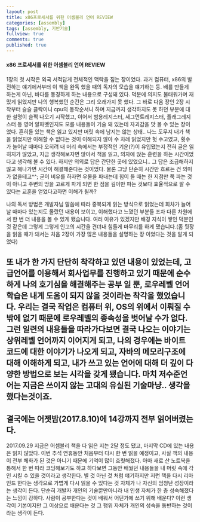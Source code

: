 ```yaml
---
layout: post
title: x86프로세서를 위한 어셈블리 언어 REVIEW
categories: [assembly]
tags: [assembly, 기반기술]
fullview: true
comments: true
published: true
---
```

#### x86 프로세서를 위한 어셈블리 언어 REVIEW
 1장의 첫 시작은 외국 서적답게 전체적인 맥락을 짚는 장이었다. 과거 컴퓨터, x86의 발전하는 얘기에서부터 이 책을 완독 했을 때의 독자의 모습을 얘기하는 등. 배를 만들게 하는게 아닌, 바다를 동경하게 하는 내용으로 구성돼 있다. 덕분에 의지도 불태워가며 재밌게 읽었지만 나의 행복했던 순간은 그리 오래가지 못 했다. 그 바로 다음 장인 2장 시작부터 슬슬 클락이니 cpu의 동작순서니 하며 지금까지 생각하지도 못 하던 부분에 대한 설명이 슬쩍 나오기 시작했고, 이어서 범용레지스터, 세그먼트레지스터, 플래그레지스터 등 영어 알파벳인지도 모를 내용들이 기술 돼 있는데 자괴감을 맛 볼 수 있는 장이었다. 흔히들 있는 책은 읽고 있지만 머릿 속에 남지는 않는 상태.. 나느 도무지 내가 책을 읽었지만 이해할 수 없다는 것이 이해되지 않아 수 차례 읽었지만 헛 수고였고, 횟수가 늘어날 때마다 오히려 내 머리 속에서는 부정적인 기운(?)이 유입됐는지 전혀 글은 읽히지가 않았고, 지금 생각해보자면 앉아서 책을 읽고, 의자에 앉는 훈련을 하는 시간이었다고 생각해 볼 수 있다. 하지만 의외로 답은 간단한 곳에 있었으니.. 그 답은 조급해하지 않고 해나가면 시간이 해결해준다는 것이었다. 물론 그냥 단순히 시간만 흐르는 건 의미가 없을테고^^; 굳이 비유를 하자면 우물을 파내는데 힘이 들 때는 한 지점만 쭉 파는 것이 아니고 주변의 땅을 고르게 파게 되면 한 점을 깊이만 파는 것보다 효율적으로 팔 수 있다는 교훈을 얻었다고하면 이해가 될까?

 나의 독서 방법은 개발자님 말씀에 따라 중복되게 읽는 방식으로 읽었는데 회차가 늘어날 때마다 있는지도 몰랐던 내용이 보이고, 이해했다고 느꼈던 부분들 조차 다른 차원에서 한 번 더 내용을 볼 수 있게 됐습니다. 여러 이유가 있겠지만 배경 지식이 쌓인 덕분인 것 같은데 그렇게 그렇게 인고의 시간을 견뎌내 힘들게 마무리를 하게 됐습니다.(좀 뒷장을 읽을 때가 돼서는 처음 2장이 가장 많은 내용들을 설명하는 장 이었다는 것을 알게 되었다)

 또 내가 한 가지 단단히 착각하고 있던 내용이 있었는데, 고급언어를 이용해서 회사업무를 진행하고 있기 때문에 순수하게 **나의 호기심을 해결해주는 공부 일 뿐**, 로우레벨 언어 학습은 내게 도움이 되지 않을 것이라는 착각을 했었습니다. 우리는 결국 작업은 컴퓨터 위, OS의 위에서 이뤄질 수 밖에 없기 때문에 로우레벨의 종속성을 벗어날 수가 없다. 그런 일련의 내용들을 따라가다보면 결국 나오는 이야기는 상위레벨 언어까지 이어지게 되고, 나의 경우에는 바이트 코드에 대한 이야기가 나오게 되고, 자바의 메모리구조에 대해 이해하게 되고, 내가 쓰고 있는 언어에 대해 더 깊이 다양한 방법으로 보는 시각을 갖게 됐습니다. 마치 저수준언어는 지금은 쓰이지 않는 고대의 유실된 기술마냥.. 생각을 했다는것이죠.
 ---
결국에는 어젯밤(2017.8.10)에 14강까지 전부 읽어버렸는다.
---
2017.09.29
지금은 어셈블리 책을 다 읽은 지는 2달 정도 됐고, 마지막 CD에 있는 내용은 읽지 않았다. 이번 추석 연휴동안 처음부터 다시 한 번 읽을 예정이고, 사실 책의 내용이 전부 체화가 된 것은 아니기 때문에 기억이 많이 흐릿해졌다. 아마 새로 산 노트북을 통해서 한 번 따라 코딩해보기도 하고 하다보면 그동안 배웠던 내용들을 내 머릿 속에 각인 시킬 수 있을 것이라고 생각한다. 별 것 아닌 것 처럼 얘기하지만 저런 책을 다시 리마인드 한다는 생각으로 가볍게 다시 읽을 수 있다는 것 자체가 나 자신의 엄청난 성장이라는 생각이 든다. 단순히 개발자 개인의 기술뿐만아니라 내 인생 자체가 한 층 성숙해졌다는 느낌이 강하다. 사람이 공부한다는 것이 배워서 어딘가에 쓰기 위해 배운다? 이런 생각이 기본이지만 그 이상으로 배운다는 것 그 행위 자체가 개인의 성숙을 동반하는 것이라는 생각이 든다.
